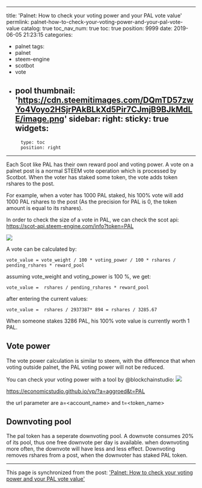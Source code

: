 
---
title: 'Palnet: How to check your voting power and your PAL vote value'
permlink: palnet-how-to-check-your-voting-power-and-your-pal-vote-value
catalog: true
toc_nav_num: true
toc: true
position: 9999
date: 2019-06-05 21:23:15
categories:
- palnet
tags:
- palnet
- steem-engine
- scotbot
- vote
- pool
thumbnail: 'https://cdn.steemitimages.com/DQmTD57zwYo4Voyo2HSjrPAkBLkXd5Pir7CJmjB9BJkMdLE/image.png'
sidebar:
    right:
        sticky: true
widgets:
    -
        type: toc
        position: right
---


Each Scot like PAL has their own reward pool and voting power. A vote on a palnet post is a normal STEEM vote operation which is processed by Scotbot. When the voter has staked some token, the vote adds token rshares to the post.

For example, when a voter has 1000 PAL staked, his 100% vote will add 1000 PAL rshares to the post (As the precision for PAL is 0, the token amount is equal to its rshares).

In order to check the size of a vote in PAL, we can check the scot api:
https://scot-api.steem-engine.com/info?token=PAL

![](https://cdn.steemitimages.com/DQmTD57zwYo4Voyo2HSjrPAkBLkXd5Pir7CJmjB9BJkMdLE/image.png)

A vote can be calculated by:
```
vote_value = vote_weight / 100 * voting_power / 100 * rshares / pending_rshares * reward_pool
```
assuming vote_weight and voting_power is 100 %, we get:
```
vote_value =  rshares / pending_rshares * reward_pool
```
after entering the current values:
```
vote_value =  rshares / 2937387* 894 = rshares / 3285.67
```

When someone stakes 3286 PAL, his 100% vote value is currently worth 1 PAL.

## Vote power
The vote power calculation is similar to steem, with the difference that when voting outside palnet, the PAL voting power will not be reduced.

You can check your voting power with a tool by @blockchainstudio:
![](https://cdn.steemitimages.com/DQmWQ9DmMhppoHPoya9MsRQ7wTUrA4EmsFTp2Czqr65mojm/image.png)

https://economicstudio.github.io/vp/?a=aggroed&t=PAL

the url parameter are a=<account_name> and t=<token_name>

## Downvoting pool
The pal token has a seperate downvoting pool. A downvote consumes 20% of its pool, thus one free downvote per day is available. when downvoting more often, the downvote will have less and less effect. Downvoting removes rshares from a post, when the downvoter has staked PAL token.

- - -

This page is synchronized from the post: ['Palnet: How to check your voting power and your PAL vote value'](https://steemit.com/@holger80/palnet-how-to-check-your-voting-power-and-your-pal-vote-value)
